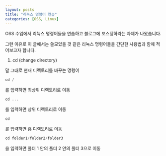 ```yaml
---
layout: posts
title: "리눅스 명령어 연습"
categories: [OSS, Linux]
---
```


OSS 수업에서 리눅스 명령어들을 연습하고 블로그에 포스팅하라는 과제가 나왔습니다.

그런 이유로 이 글에서는 쓸모있을 것 같은 리눅스 명령어들을 간단한 사용법과 함께 적어보고자 합니다.


1. cd (change directory)

 말 그대로 현재 디렉토리를 바꾸는 명령어
 
 ```c
 cd /
 ```
 를 입력하면 최상위 디렉토리로 이동
 ```c
 cd ...
 ```
 를 입력하면 상위 디렉토리로 이동
 ```c
 cd
 ```
 를 입력하면 홈 디렉토리로 이동
 ```c
 cd folder1/folder2/folder3
 ```
 을 입력하면 폴더 1 안의 폴더 2 안의 폴더 3으로 이동
